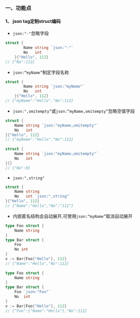 ### 一、功能点
#### 1、 json tag定制struct编码
* `json:"-"`忽略字段
```go
struct {
        Name string `json:"-"`
        No   int
    }{"Hello", 112}
// {"No":112}
```
* `json:“myName”`制定字段名称
```go
struct {
        Name string `json:"myName"`
        No   int
    }{"Hello", 112}
// {"myName":"Hello","No":112}
```
* `json:",omitempty”`或`json:“myName,omitempty”`忽略空值字段
```go
struct {
    Name string `json:"myName,omitempty"`
    No   int
}{"Hello", 112}
// {"myName":"Hello","No":112}
  
struct {
    Name string `json:"myName,omitempty"`
    No   int
}{}
// {"No":0}
```
* `json:",string"`
```go
struct {
    Name string
    No   int `json:",string"`
}{"Hello", 112}
// {"Name":"Hello","No":"112"}
```
* 内嵌匿名结构会自动展开,可使用`json:“myName”`取消自动展开
```go
type Foo struct {
    Name string
}
type Bar struct {
    Foo
    No int
}
v := Bar{Foo{"Hello"}, 112}
// {"Name":"Hello","No":112}
  
type Foo struct {
    Name string
}
type Bar struct {
    Foo `json:"Foo"`
    No  int
}
v := Bar{Foo{"Hello"}, 112}
// {"Foo":{"Name":"Hello"},"No":112}
```
